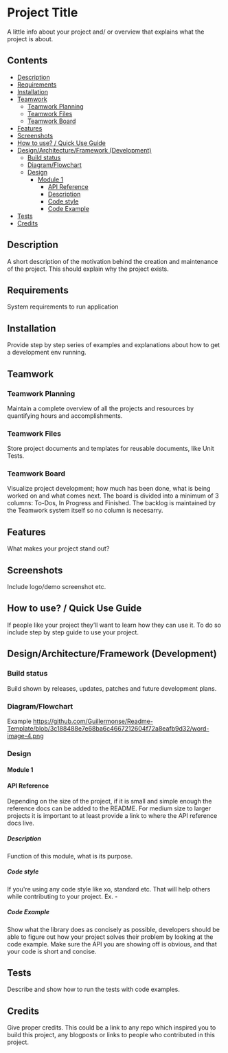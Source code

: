 # Project Title
A little info about your project and/ or overview that explains what the project is about.
## Contents
  * [Description](#description)
  * [Requirements](#requirements)
  * [Installation](#installation)
  * [Teamwork](#teamwork)
    + [Teamwork Planning](#teamwork-planning)
    + [Teamwork Files](#teamwork-files)
    + [Teamwork Board](#teamwork-board)
  * [Features](#features)
  * [Screenshots](#screenshots)
  * [How to use? / Quick Use Guide](#how-to-use----quick-use-guide)
  * [Design/Architecture/Framework (Development)](#design-architecture-framework--development-)
    + [Build status](#build-status)
    + [Diagram/Flowchart](#diagram-flowchart)
    + [Design](#design)
      - [Module 1](#module-1)
        * [API Reference](#api-reference)
        * [Description](#description-1)
        * [Code style](#code-style)
        * [Code Example](#code-example)
  * [Tests](#tests)
  * [Credits](#credits)

## Description
A short description of the motivation behind the creation and maintenance of the project. This should explain why the project exists.

## Requirements
System requirements to run application

## Installation
Provide step by step series of examples and explanations about how to get a development env running.

## Teamwork

### Teamwork Planning
Maintain a complete overview of all the projects and resources by quantifying hours and accomplishments.

### Teamwork Files
Store project documents and templates for reusable documents, like Unit Tests.

### Teamwork Board
Visualize project development; how much has been done, what is being worked on and what comes next. The board is divided into a minimum of 3 columns: To-Dos, In Progress and Finished. 
The backlog is maintained by the Teamwork system itself so no column is necesarry.

## Features
What makes your project stand out? 

## Screenshots
Include logo/demo screenshot etc.

## How to use? / Quick Use Guide
If people like your project they’ll want to learn how they can use it. To do so include step by step guide to use your project.

## Design/Architecture/Framework (Development)

### Build status
Build shown by releases, updates, patches and future development plans.

### Diagram/Flowchart
Example
https://github.com/Guillermonse/Readme-Template/blob/3c188488e7e68ba6c4667212604f72a8eafb9d32/word-image-4.png
### Design

#### Module 1

#### API Reference
Depending on the size of the project, if it is small and simple enough the reference docs can be added to the README. For medium size to larger projects it is important to at least provide a link to where the API reference docs live.

##### Description
Function of this module, what is its purpose.

##### Code style
If you're using any code style like xo, standard etc. That will help others while contributing to your project. Ex. -

##### Code Example
Show what the library does as concisely as possible, developers should be able to figure out how your project solves their problem by looking at the code example. Make sure the API you are showing off is obvious, and that your code is short and concise.

## Tests
Describe and show how to run the tests with code examples.

## Credits
Give proper credits. This could be a link to any repo which inspired you to build this project, any blogposts or links to people who contributed in this project.

